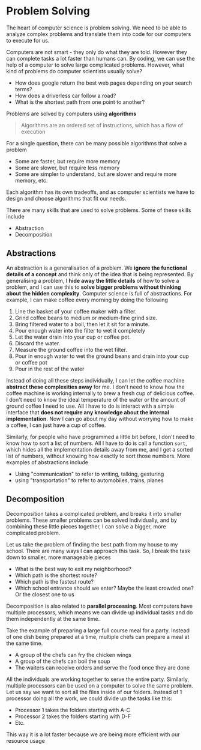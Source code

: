 # Problem Solving

The heart of computer science is problem solving. We need to be able to analyze complex problems and translate them into code for our computers to execute for us.

Computers are not smart - they only do what they are told. However they can complete tasks a lot faster than humans can. By coding, we can use the help of a computer to solve large complicated problems. However, what kind of problems do computer scientists usually solve?

-   How does google return the best web pages depending on your search terms?
-   How does a driverless car follow a road?
-   What is the shortest path from one point to another?

Problems are solved by computers using **algorithms**

> Algorithms are an ordered set of instructions, which has a flow of execution

For a single question, there can be many possible algorithms that solve a problem

-   Some are faster, but require more memory
-   Some are slower, but require less memory
-   Some are simpler to understand, but are slower and require more memory, etc.

Each algorithm has its own tradeoffs, and as computer scientists we have to design and choose algorithms that fit our needs.

There are many skills that are used to solve problems. Some of these skills include

-   Abstraction
-   Decomposition

## Abstractions

An abstraction is a generalisation of a problem. We **ignore the functional details of a concept** and think only of the idea that is being represented. By generalising a problem, I **hide away the little details** of how to solve a problem, and I can use this to **solve bigger problems without thinking about the hidden complexity**. Computer science is full of abstractions. For example, I can make coffee every morning by doing the following

1. Line the basket of your coffee maker with a filter.
2. Grind coffee beans to medium or medium-fine grind size.
3. Bring filtered water to a boil, then let it sit for a minute.
4. Pour enough water into the filter to wet it completely
5. Let the water drain into your cup or coffee pot.
6. Discard the water.
7. Measure the ground coffee into the wet filter.
8. Pour in enough water to wet the ground beans and drain into your cup or coffee pot
9. Pour in the rest of the water

Instead of doing all these steps individually, I can let the coffee machine **abstract these complexities away** for me. I don't need to know how the coffee machine is working internally to brew a fresh cup of delicious coffee. I don't need to know the ideal temperature of the water or the amount of ground coffee I need to use. All I have to do is interact with a simple interface that **does not require any knowledge about the internal implementation**. Now I can go about my day without worrying how to make a coffee, I can just have a cup of coffee.

Similarly, for people who have programmed a little bit before, I don't need to know how to sort a list of numbers. All I have to do is call a function `sort`, which hides all the implementation details away from me, and I get a sorted list of numbers, without knowing how exactly to sort those numbers. More examples of abstractions include

-   Using "communication" to refer to writing, talking, gesturing
-   using "transportation" to refer to automobiles, trains, planes

## Decomposition

Decomposition takes a complicated problem, and breaks it into smaller problems. These smaller problems can be solved individually, and by combining these little pieces together, I can solve a bigger, more complicated problem.

Let us take the problem of finding the best path from my house to my school. There are many ways I can approach this task. So, I break the task down to smaller, more manageable pieces

-   What is the best way to exit my neighborhood?
-   Which path is the shortest route?
-   Which path is the fastest route?
-   Which school entrance should we enter? Maybe the least crowded one? Or the closest one to us

Decomposition is also related to **parallel processing**. Most computers have multiple processors, which means we can divide up individual tasks and do them independently at the same time.

Take the example of preparing a large full course meal for a party. Instead of one dish being prepared at a time, multiple chefs can prepare a meal at the same time.

-   A group of the chefs can fry the chicken wings
-   A group of the chefs can boil the soup
-   The waiters can receive orders and serve the food once they are done

All the individuals are working together to serve the entire party. Similarly, multiple processors can be used on a computer to solve the same problem. Let us say we want to sort all the files inside of our folders. Instead of 1 processor doing all the work, we could divide up the tasks like this:

-   Processor 1 takes the folders starting with A-C
-   Processor 2 takes the folders starting with D-F
-   Etc.

This way it is a lot faster because we are being more efficient with our resource usage
